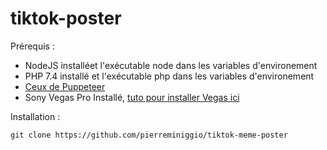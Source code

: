 # tiktok-poster

Prérequis :
- NodeJS installéet l'exécutable node dans les variables d'environement
- PHP 7.4 installé et l'exécutable php dans les variables d'environement
- <a href="https://github.com/puppeteer/puppeteer" target="_blank">Ceux de Puppeteer</a>
- Sony Vegas Pro Installé, <a href="https://www.youtube.com/watch?v=-sbZ7worIJw" target="_blank">tuto pour installer Vegas ici</a>

Installation :
```
git clone https://github.com/pierreminiggio/tiktok-meme-poster
```

